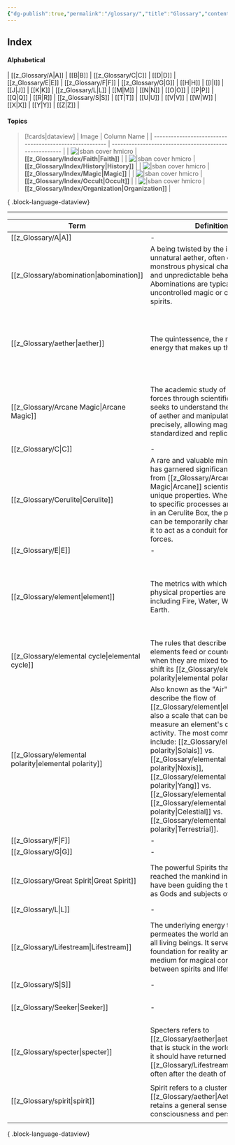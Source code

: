 ```yaml
---
{"dg-publish":true,"permalink":"/glossary/","title":"Glossary","contentClasses":"h-line hr-no-icon","dgShowInlineTitle":true,"noteIcon":null}
---
```


## Index
#### Alphabetical
| [[z_Glossary/A\|A]] | [[B\|B]] | [[z_Glossary/C\|C]] | [[D\|D]] | [[z_Glossary/E\|E]] | [[z_Glossary/F\|F]] | [[z_Glossary/G\|G]] | [[H\|H]] | [[I\|I]] | [[J\|J]] | [[K\|K]] | [[z_Glossary/L\|L]] | [[M\|M]] | [[N\|N]] | [[O\|O]] | [[P\|P]] | [[Q\|Q]] | [[R\|R]] | [[z_Glossary/S\|S]] | [[T\|T]] | [[U\|U]] | [[V\|V]] | [[W\|W]] | [[X\|X]] | [[Y\|Y]] | [[Z\|Z]] |
#### Topics
>[!cards|dataview]
> | Image                                                   | Column Name                                            |
> | ------------------------------------------------------- | ------------------------------------------------------ |
> | ![\|sban cover hmicro](https://i.imgur.com/bxudo2j.png) | **[[z_Glossary/Index/Faith\|Faith]]**               |
> | ![\|sban cover hmicro](https://i.imgur.com/bxudo2j.png) | **[[z_Glossary/Index/History\|History]]**           |
> | ![\|sban cover hmicro](https://i.imgur.com/bxudo2j.png) | **[[z_Glossary/Index/Magic\|Magic]]**               |
> | ![\|sban cover hmicro](https://i.imgur.com/bxudo2j.png) | **[[z_Glossary/Index/Occult\|Occult]]**             |
> | ![\|sban cover hmicro](https://i.imgur.com/bxudo2j.png) | **[[z_Glossary/Index/Organization\|Organization]]** |
> 
{ .block-language-dataview}




---

| Term                                                     | Definition                                                                                                                                                                                                                                                                                                                                                                              | Topic                                                                                                                                                 | Related                                                                                                                                                                            | Aliases                                                                                                        |
| -------------------------------------------------------- | --------------------------------------------------------------------------------------------------------------------------------------------------------------------------------------------------------------------------------------------------------------------------------------------------------------------------------------------------------------------------------------- | ----------------------------------------------------------------------------------------------------------------------------------------------------- | ---------------------------------------------------------------------------------------------------------------------------------------------------------------------------------- | -------------------------------------------------------------------------------------------------------------- |
| [[z_Glossary/A\|A]]                                   | \-                                                                                                                                                                                                                                                                                                                                                                                      | \-                                                                                                                                                    | <ul></ul>                                                                                                                                                                          | \-                                                                                                             |
| [[z_Glossary/abomination\|abomination]]               | A being twisted by the influence of unnatural aether, often exhibiting monstrous physical characteristics and unpredictable behavior. Abominations are typically a result of uncontrolled magic or corrupted spirits.                                                                                                                                                                   | <ul><li>[[z_Glossary/Index/Occult.md\\|Occult]]</li></ul>                                                                                             | <ul><li>[[z_Glossary/Lifestream.md\\|Lifestream]]</li><li>[[z_Glossary/specter.md\\|specter]]</li><li>[[z_Glossary/Spectral Lantern.md\\|Spectral Lantern]]</li></ul>              | monster                                                                                                        |
| [[z_Glossary/aether\|aether]]                         | The quintessence, the most basic energy that makes up the world.                                                                                                                                                                                                                                                                                                                        | <ul><li>[[z_Glossary/Index/Faith.md\\|Faith]]</li><li>[[z_Glossary/Index/Magic.md\\|Magic]]</li></ul>                                                 | <ul><li>[[z_Glossary/element.md\\|element]]</li><li>[[z_Glossary/Lifestream.md\\|Lifestream]]</li><li>[[z_Glossary/spirit.md\\|spirit]]</li></ul>                                  | aether, aether energy, energy, spiritual energy, spirit energy, quintessence, Qi, Prana                        |
| [[z_Glossary/Arcane Magic\|Arcane Magic]]             | The academic study of magical forces through scientific principles, seeks to understand the orderly laws of aether and manipulate them precisely, allowing magic use to be standardized and replicated.                                                                                                                                                                                 | <ul><li>[[z_Glossary/Index/Magic.md\\|Magic]]</li></ul>                                                                                               | <ul><li>[[z_Glossary/Cerulite.md\\|Cerulite]]</li></ul>                                                                                                                            | Arcane, Arcane school of magic, Arcane scholar, Arcane mage                                                    |
| [[z_Glossary/C\|C]]                                   | \-                                                                                                                                                                                                                                                                                                                                                                                      | \-                                                                                                                                                    | <ul></ul>                                                                                                                                                                          | \-                                                                                                             |
| [[z_Glossary/Cerulite\|Cerulite]]                     | A rare and valuable mineral, Cerulite has garnered significant attention from [[z_Glossary/Arcane Magic\|Arcane]] scientists for its unique properties. When subjected to specific processes and stablized in an Cerulite Box, the power stone can be temporarily charged, allowing it to act as a conduit for magical forces.                                                                     | <ul><li>[[z_Glossary/Index/Magic.md\\|Magic]]</li></ul>                                                                                               | <ul><li>[[z_Glossary/Arcane Magic.md\\|Arcane Magic]]</li></ul>                                                                                                                    | Cerulite Box, Arcane Stone, Power Stone, Cerulite Technology                                                   |
| [[z_Glossary/E\|E]]                                   | \-                                                                                                                                                                                                                                                                                                                                                                                      | \-                                                                                                                                                    | <ul></ul>                                                                                                                                                                          | \-                                                                                                             |
| [[z_Glossary/element\|element]]                       | The metrics with which Aether's physical properties are described, including Fire, Water, Wood, Metal, Earth.                                                                                                                                                                                                                                                                           | <ul><li>[[z_Glossary/Index/Magic.md\\|Magic]]</li></ul>                                                                                               | <ul><li>[[z_Glossary/aether.md\\|aether]]</li><li>[[z_Glossary/elemental cycle.md\\|cycle of element]]</li><li>[[z_Glossary/elemental polarity.md\\|elemental polarity]]</li></ul> | elemental alignment, elemental, elements, elemental damage, aether alignment, alignment                        |
| [[z_Glossary/elemental cycle\|elemental cycle]]       | The rules that describe how elements feed or counter each other when they are mixed together and shift its [[z_Glossary/elemental polarity\|elemental polarity]].                                                                                                                                                                                                                                                      | <ul><li>[[z_Glossary/Index/Magic.md\\|Magic]]</li></ul>                                                                                               | <ul><li>[[z_Glossary/element.md\\|element]]</li><li>[[z_Glossary/elemental polarity.md\\|elemental polarity]]</li></ul>                                                            | flow of element, cycle of element                                                                              |
| [[z_Glossary/elemental polarity\|elemental polarity]] | Also known as the "Air" or "Qi", describe the flow of [[z_Glossary/element\|element]]s, also a scale that can be used to measure an element's degree of activity. The most common names include: [[z_Glossary/elemental polarity\|Solais]] vs. [[z_Glossary/elemental polarity\|Noxis]], [[z_Glossary/elemental polarity\|Yang]] vs. [[z_Glossary/elemental polarity\|Yin]], [[z_Glossary/elemental polarity\|Celestial]] vs. [[z_Glossary/elemental polarity\|Terrestrial]]. | <ul><li>[[z_Glossary/Index/Magic.md\\|Magic]]</li></ul>                                                                                               | <ul><li>[[z_Glossary/element.md\\|element]]</li><li>[[z_Glossary/elemental cycle.md\\|elemental cycle]]</li></ul>                                                                  | Air, Qi, flow of element, elemental duality, polar alignment, Solais, Noxis, Yin, Yang, Celestial, Terrestrial |
| [[z_Glossary/F\|F]]                                   | \-                                                                                                                                                                                                                                                                                                                                                                                      | \-                                                                                                                                                    | <ul></ul>                                                                                                                                                                          | \-                                                                                                             |
| [[z_Glossary/G\|G]]                                   | \-                                                                                                                                                                                                                                                                                                                                                                                      | \-                                                                                                                                                    | <ul></ul>                                                                                                                                                                          | \-                                                                                                             |
| [[z_Glossary/Great Spirit\|Great Spirit]]             | The powerful Spirits that has reached the mankind in dreams and have been guiding the tide of history as Gods and subjects of worship.                                                                                                                                                                                                                                                  | <ul><li>[[z_Glossary/Index/Faith.md\\|Faith]]</li></ul>                                                                                               | <ul><li>[[z_Glossary/Athtar.md\\|Athtar]]</li></ul>                                                                                                                                | God, Spirit, Deity, Holy Spirit, Divinity, Astral                                                              |
| [[z_Glossary/L\|L]]                                   | \-                                                                                                                                                                                                                                                                                                                                                                                      | \-                                                                                                                                                    | <ul></ul>                                                                                                                                                                          | \-                                                                                                             |
| [[z_Glossary/Lifestream\|Lifestream]]                 | The underlying energy that permeates the world and connects all living beings. It serves as the foundation for reality and acts as a medium for magical communication between spirits and lifeforms.                                                                                                                                                                                    | <ul><li>[[z_Glossary/Index/Faith.md\\|Faith]]</li><li>[[z_Glossary/Index/Magic.md\\|Magic]]</li></ul>                                                 | <ul><li>[[z_Glossary/abomination.md\\|abomination]]</li><li>[[z_Glossary/aether.md\\|aether]]</li><li>[[z_Glossary/Athtar.md\\|Athtar]]</li></ul>                                  | Astral Sea, River of Memeory, Astral Current, Beyond, Source                                                   |
| [[z_Glossary/S\|S]]                                   | \-                                                                                                                                                                                                                                                                                                                                                                                      | \-                                                                                                                                                    | <ul></ul>                                                                                                                                                                          | \-                                                                                                             |
| [[z_Glossary/Seeker\|Seeker]]                         | \-                                                                                                                                                                                                                                                                                                                                                                                      | <ul><li>[[z_Glossary/Index/Occult.md\\|Occult]]</li><li>[[z_Glossary/Index/Organization.md\\|Organization]]</li></ul>                                 | <ul><li>[[z_Glossary/Spectral Lantern.md\\|Spectral Lantern]]</li></ul>                                                                                                            | The Seekers, Hunters                                                                                           |
| [[z_Glossary/specter\|specter]]                       | Specters refers to [[z_Glossary/aether\|aether]] energy that is stuck in the world even when it should have returned to the [[z_Glossary/Lifestream\|Lifestream]], often after the death of one's body.                                                                                                                                                                                                                           | <ul><li>[[z_Glossary/Index/Occult.md\\|Occult]]</li></ul>                                                                                             | <ul><li>[[z_Glossary/abomination.md\\|abomination]]</li></ul>                                                                                                                      | \-                                                                                                             |
| [[z_Glossary/spirit\|spirit]]                         | Spirit refers to a cluster of [[z_Glossary/aether\|Aether]] that retains a general sense of consciousness and personality.                                                                                                                                                                                                                                                                                 | <ul><li>[[z_Glossary/Index/Faith.md\\|Faith]]</li><li>[[z_Glossary/Index/Magic.md\\|Magic]]</li><li>[[z_Glossary/Index/Occult.md\\|Occult]]</li></ul> | <ul><li>[[z_Glossary/aether.md\\|aether]]</li></ul>                                                                                                                                | spirit                                                                                                         |

{ .block-language-dataview}


